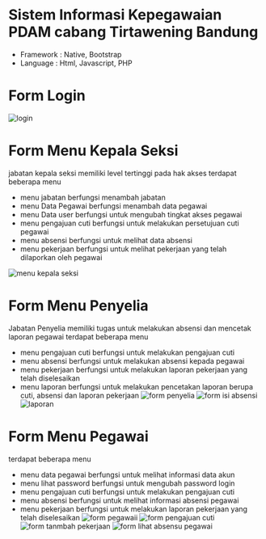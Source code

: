 # Sistem Informasi Kepegawaian PDAM cabang Tirtawening Bandung

- Framework : Native, Bootstrap
- Language  : Html, Javascript, PHP

# Form Login

![login](https://user-images.githubusercontent.com/70549506/209327230-b3fdc5af-fe95-455c-9766-87fe4a45d5e5.PNG)

# Form Menu Kepala Seksi
jabatan kepala seksi memiliki level tertinggi pada hak akses
terdapat beberapa menu
- menu jabatan berfungsi menambah jabatan
- menu Data Pegawai berfungsi menambah data pegawai
- menu Data user berfungsi untuk mengubah tingkat akses pegawai
- menu pengajuan cuti berfungsi untuk melakukan persetujuan cuti pegawai
- menu absensi berfungsi untuk melihat data absensi 
- menu pekerjaan berfungsi untuk melihat pekerjaan yang telah dilaporkan oleh pegawai

![menu kepala seksi](https://user-images.githubusercontent.com/70549506/209327402-d8b6ee67-1e85-43fc-b63c-c653d2adc706.PNG)

# Form Menu Penyelia
Jabatan Penyelia memiliki tugas untuk melakukan absensi dan mencetak laporan pegawai
terdapat beberapa menu 
- menu pengajuan cuti berfungsi untuk melakukan pengajuan cuti
- menu absensi berfungsi untuk melakukan absensi kepada pegawai
- menu pekerjaan berfungsi untuk melakukan laporan pekerjaan yang telah diselesaikan
- menu laporan berfungsi untuk melakukan pencetakan laporan berupa cuti, absensi dan laporan pekerjaan
![form penyelia](https://user-images.githubusercontent.com/70549506/209328735-2c2c19f4-b4f6-4a56-b360-560226444c5a.PNG)
![form isi absensi](https://user-images.githubusercontent.com/70549506/209328808-46dd0614-bfc5-47a1-a41c-68ffc1f2c12a.PNG)
![laporan](https://user-images.githubusercontent.com/70549506/209328835-c72efffe-1f01-4af9-b705-db2464acd160.PNG)

# Form Menu Pegawai
terdapat beberapa menu
- menu data pegawai berfungsi untuk melihat informasi data akun
- menu lihat password berfungsi untuk mengubah password login
- menu pengajuan cuti berfungsi untuk melakukan pengajuan cuti
- menu absensi berfungsi untuk melihat informasi absensi pegawai
- menu pekerjaan berfungsi untuk melakukan laporan pekerjaan yang telah diselesaikan
![form pegawaii](https://user-images.githubusercontent.com/70549506/209329330-d01b5131-0602-4932-ae7d-85235c2401de.PNG)
![form pengajuan cuti](https://user-images.githubusercontent.com/70549506/209329395-4b5d13cc-f0a6-4342-bfdf-2cfaaecf6657.PNG)
![form tanmbah pekerjaan](https://user-images.githubusercontent.com/70549506/209329559-b1e2211c-2390-4ebb-bd53-1a949f25908b.PNG)
![form lihat absensu pegawai](https://user-images.githubusercontent.com/70549506/209329584-2e2e1191-e4c6-4145-a172-d9c5a6184227.PNG)


